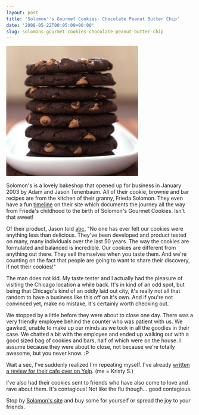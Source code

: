 ```yaml
---
layout: post
title: 'Solomon''s Gourmet Cookies: Chocolate Peanut Butter Chip'
date: '2008-05-22T00:05:09+00:00'
slug: solomons-gourmet-cookies-chocolate-peanut-butter-chip
---
```

<img src='images/uploads/2008/05/solomons.jpg' alt='Solomons Gourmet Cookies' class="yellowborder"/>

Solomon's is a lovely bakeshop that opened up for business in January 2003 by Adam and Jason Tenenbaum. All of their cookie, brownie and bar recipes are from the kitchen of their granny, Frieda Solomon. They even have a fun <a href="http://www.solomonscookies.com/history.html">timeline</a> on their site which documents the journey all the way from Frieda's childhood to the birth of Solomon's Gourmet Cookies. Isn't that sweet!

Of their product, Jason told <a href="http://abclocal.go.com/wls/story?section=news/local&id=3740234">abc</a>, "No one has ever felt our cookies were anything less than delicious. They've been developed and product tested on many, many individuals over the last 50 years. The way the cookies are formulated and balanced is incredible. Our cookies are different from anything out there. They sell themselves when you taste them. And we're counting on the fact that people are going to want to share their discovery, if not their cookies!"

The man does not kid. My taste tester and I actually had the pleasure of visiting the Chicago location a while back. It's in kind of an odd spot, but being that Chicago's kind of an oddly laid out city, it's really not all that random to have a business like this off on it's own. And if you're not convinced yet, make no mistake, it's certainly worth checking out.

We stopped by a little before they were about to close one day. There was a very friendly employee behind the counter who was patient with us. We gawked, unable to make up our minds as we took in all the goodies in their case. We chatted a bit with the employee and ended up walking out with a good sized bag of cookies and bars, half of which were on the house. I assume because they were about to close, not because we're totally awesome, but you never know. :P

Wait a sec, I've suddenly realized I'm repeating myself. I've already <a href="http://www.yelp.com/biz/solomons-gourmet-cookies-chicago#hrid:pL7H5cMW6jgeZuc69LygTw/query:solomons">written a review for their cafe over on Yelp</a>. (me = Kristy S.)

I've also had their cookies sent to friends who have also come to love and rave about them. It's contagious! Not like the flu though... good contagious.

Stop by <a href="http://www.solomonscookies.com/catalog/black_label/choco_pb_chip_bl.html">Solomon's site</a> and buy some for yourself or spread the joy to your friends.
